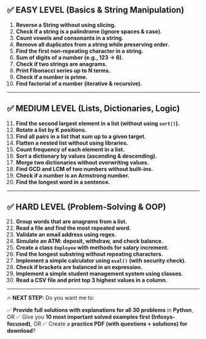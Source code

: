 ## ✅ **EASY LEVEL (Basics & String Manipulation)**

1. **Reverse a String without using slicing.**
2. **Check if a string is a palindrome (ignore spaces & case).**
3. **Count vowels and consonants in a string.**
4. **Remove all duplicates from a string while preserving order.**
5. **Find the first non-repeating character in a string.**
6. **Sum of digits of a number (e.g., 123 → 6).**
7. **Check if two strings are anagrams.**
8. **Print Fibonacci series up to N terms.**
9. **Check if a number is prime.**
10. **Find factorial of a number (iterative & recursive).**

---

## ✅ **MEDIUM LEVEL (Lists, Dictionaries, Logic)**

11. **Find the second largest element in a list (without using `sort()`).**
12. **Rotate a list by K positions.**
13. **Find all pairs in a list that sum up to a given target.**
14. **Flatten a nested list without using libraries.**
15. **Count frequency of each element in a list.**
16. **Sort a dictionary by values (ascending & descending).**
17. **Merge two dictionaries without overwriting values.**
18. **Find GCD and LCM of two numbers without built-ins.**
19. **Check if a number is an Armstrong number.**
20. **Find the longest word in a sentence.**

---

## ✅ **HARD LEVEL (Problem-Solving & OOP)**

21. **Group words that are anagrams from a list.**
22. **Read a file and find the most repeated word.**
23. **Validate an email address using regex.**
24. **Simulate an ATM: deposit, withdraw, and check balance.**
25. **Create a class `Employee` with methods for salary increment.**
26. **Find the longest substring without repeating characters.**
27. **Implement a simple calculator using `eval()` (with security check).**
28. **Check if brackets are balanced in an expression.**
29. **Implement a simple student management system using classes.**
30. **Read a CSV file and print top 3 highest values in a column.**

---

🔥 **NEXT STEP:**
Do you want me to:

✅ **Provide full solutions with explanations for all 30 problems** in **Python**, OR
✅ Give you **10 most important solved examples first (Infosys-focused)**, OR
✅ Create a **practice PDF (with questions + solutions) for download**?


